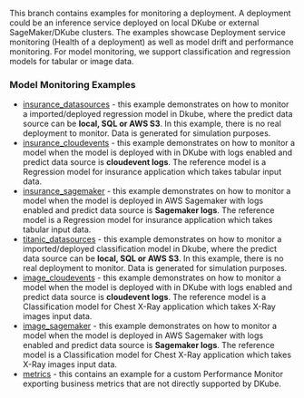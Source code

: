 This branch contains examples for monitoring a deployment. A deployment could be an inference service deployed on local DKube or external SageMaker/DKube clusters. The examples showcase Deployment service monitoring (Health of a deployment) as well as model drift and performance monitoring. For model monitoring, we support classification and regression models for tabular or image data. 

### Model Monitoring Examples

- [insurance_datasources](insurance_datasources) - this example demonstrates on how to monitor a imported/deployed regression model in Dkube, where the predict data source can be **local, SQL or AWS S3**. In this example, there is no real deployment to monitor. Data is generated for simulation purposes.
- [insurance_cloudevents](insurance_cloudevents) - this example demonstrates on how to monitor a model when the model is deployed with in DKube with logs enabled and predict data source is **cloudevent logs**. The reference model is a Regression model for insurance application which takes tabular input data.
- [insurance_sagemaker](insurance_sagemaker) - this example demonstrates on how to monitor a model when the model is deployed in AWS Sagemaker with logs enabled and predict data source is **Sagemaker logs**. The reference model is a Regression model for insurance application which takes tabular input data.
- [titanic_datasources](titanic_datasources) - this example demonstrates on how to monitor a imported/deployed classification model in Dkube, where the predict data source can be **local, SQL or AWS S3**. In this example, there is no real deployment to monitor. Data is generated for simulation purposes.
- [image_cloudevents](image_cloudevents) - this example demonstrates on how to monitor a model when the model is deployed with in DKube with logs enabled and predict data source is **cloudevent logs**. The reference model is a Classification model for Chest X-Ray application which takes X-Ray images input data.
- [image_sagemaker](image_sagemaker) - this example demonstrates on how to monitor a model when the model is deployed in AWS Sagemaker with logs enabled and predict data source is **Sagemaker logs**. The reference model is a Classification model for Chest X-Ray application which takes X-Ray images input data.
- [metrics](metrics) - this contains an example for a custom Performance Monitor exporting business metrics that are not directly supported by DKube.

